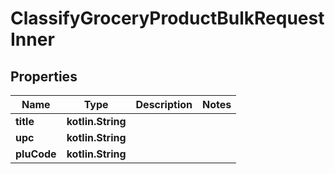 
# ClassifyGroceryProductBulkRequestInner

## Properties
| Name | Type | Description | Notes |
| ------------ | ------------- | ------------- | ------------- |
| **title** | **kotlin.String** |  |  |
| **upc** | **kotlin.String** |  |  |
| **pluCode** | **kotlin.String** |  |  |



